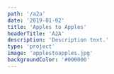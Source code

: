 ```yaml
---
path: '/a2a'
date: '2019-01-02'
title: 'Apples to Apples'
headerTitle: 'A2A'
description: 'Description text.'
type: 'project'
image: 'applestoapples.jpg'
backgroundColor: '#000000'
---
```

